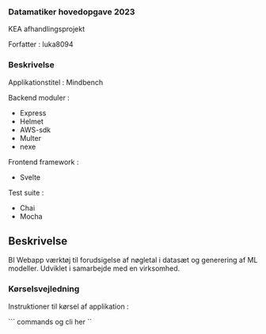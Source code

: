 ### Datamatiker hovedopgave 2023
KEA afhandlingsprojekt

Forfatter : luka8094

### Beskrivelse

Applikationstitel : Mindbench

Backend moduler :

- Express
- Helmet
- AWS-sdk
- Multer
- nexe

Frontend framework :
- Svelte

Test suite :
- Chai
- Mocha

## Beskrivelse

BI Webapp værktøj til forudsigelse af nøgletal i datasæt og generering af ML modeller. Udviklet i samarbejde med en virksomhed.

### Kørselsvejledning

Instruktioner til kørsel af applikation :

``` commands og cli her ``